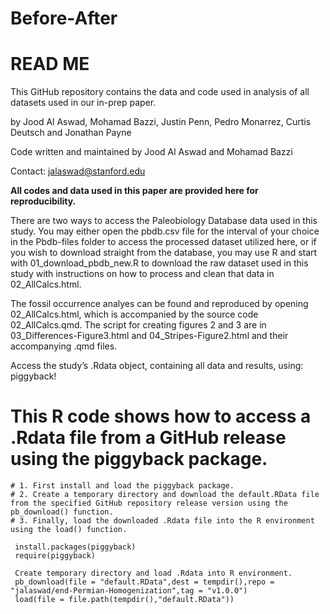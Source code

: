 # Before-After

# READ ME

This GitHub repository contains the data and code used in analysis of all datasets used in our in-prep paper.

by Jood Al Aswad, Mohamad Bazzi, Justin Penn, Pedro Monarrez, Curtis Deutsch and Jonathan Payne

Code written and maintained by Jood Al Aswad and Mohamad Bazzi 

Contact: jalaswad@stanford.edu

**All codes and data used in this paper are provided here for reproducibility.**

There are two ways to access the Paleobiology Database data used in this study. You may either open the pbdb.csv file for the interval of your choice in the Pbdb-files folder to access the processed dataset utilized here, or if you wish to download straight from the database, you may use R and start with 01_download_pbdb_new.R to download the raw dataset used in this study with instructions on how to process and clean that data in 02_AllCalcs.html.

The fossil occurrence analyes can be found and reproduced by opening 02_AllCalcs.html, which is accompanied by the source code 02_AllCalcs.qmd. The script for creating figures 2 and 3 are in 03_Differences-Figure3.html and 04_Stripes-Figure2.html and their accompanying .qmd files.

Access the study’s .Rdata object, containing all data and results, using: piggyback!

# This R code shows how to access a .Rdata file from a GitHub release using the piggyback package.
```
# 1. First install and load the piggyback package.
# 2. Create a temporary directory and download the default.RData file from the specified GitHub repository release version using the pb_download() function.
# 3. Finally, load the downloaded .Rdata file into the R environment using the load() function.

 install.packages(piggyback)
 require(piggyback)

 Create temporary directory and load .Rdata into R environment.
 pb_download(file = "default.RData",dest = tempdir(),repo = "jalaswad/end-Permian-Homogenization",tag = "v1.0.0")
 load(file = file.path(tempdir(),"default.RData"))

```

